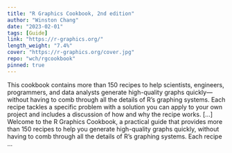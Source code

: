 ```yaml
---
title: "R Graphics Cookbook, 2nd edition"
author: "Winston Chang"
date: "2023-02-01"
tags: [Guide]
link: "https://r-graphics.org/"
length_weight: "7.4%"
cover: "https://r-graphics.org/cover.jpg"
repo: "wch/rgcookbook"
pinned: true
---
```


This cookbook contains more than 150 recipes to help scientists, engineers, programmers, and data analysts generate high-quality graphs quickly—without having to comb through all the details of R’s graphing systems. Each recipe tackles a specific problem with a solution you can apply to your own project and includes a discussion of how and why the recipe works. [...] Welcome to the R Graphics Cookbook, a practical guide that provides more than 150 recipes to help you generate high-quality graphs quickly, without having to comb through all the details of R’s graphing systems. Each recipe ...
